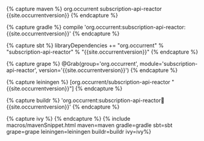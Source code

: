 {% capture maven %}
<dependency>
    <groupId>org.occurrent</groupId>
    <artifactId>subscription-api-reactor</artifactId>
    <version>{{site.occurrentversion}}</version>
</dependency>
{% endcapture %}

{% capture gradle %}
compile 'org.occurrent:subscription-api-reactor:{{site.occurrentversion}}'
{% endcapture %}

{% capture sbt %}
libraryDependencies += "org.occurrent" % "subscription-api-reactor" % "{{site.occurrentversion}}"
{% endcapture %}

{% capture grape %}
@Grab(group='org.occurrent', module='subscription-api-reactor', version='{{site.occurrentversion}}') 
{% endcapture %}

{% capture leiningen %}
[org.occurrent/subscription-api-reactor "{{site.occurrentversion}}"]
{% endcapture %}

{% capture buildr %}
'org.occurrent:subscription-api-reactor:jar:{{site.occurrentversion}}'
{% endcapture %}

{% capture ivy %}
<dependency org="org.occurrent" name="subscription-api-reactor" rev="{{site.occurrentversion}}" />
{% endcapture %}
{% include macros/mavenSnippet.html maven=maven gradle=gradle sbt=sbt grape=grape leiningen=leiningen buildr=buildr ivy=ivy%}